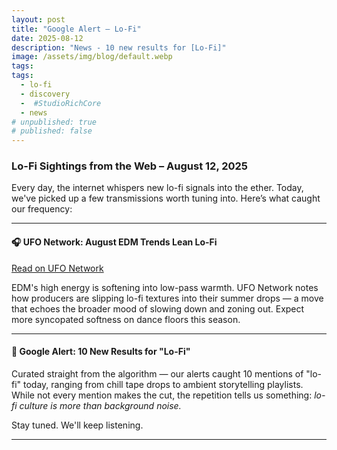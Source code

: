 ```yaml
---
layout: post
title: "Google Alert – Lo-Fi"
date: 2025-08-12
description: "News - 10 new results for [Lo-Fi]"
image: /assets/img/blog/default.webp
tags:
tags:
  - lo-fi
  - discovery
  -  #StudioRichCore
  - news
# unpublished: true
# published: false
---
```


### Lo-Fi Sightings from the Web – August 12, 2025

Every day, the internet whispers new lo-fi signals into the ether. Today, we've picked up a few transmissions worth tuning into. Here’s what caught our frequency:

---

#### 🎧 **UFO Network: August EDM Trends Lean Lo-Fi**

[Read on UFO Network](https://ufo-network.com/2025/08/04/edm-trends-august-2025/)

EDM's high energy is softening into low-pass warmth. UFO Network notes how producers are slipping lo-fi textures into their summer drops — a move that echoes the broader mood of slowing down and zoning out. Expect more syncopated softness on dance floors this season.

---

#### 📜 Google Alert: 10 New Results for "Lo-Fi"

Curated straight from the algorithm — our alerts caught 10 mentions of "lo-fi" today, ranging from chill tape drops to ambient storytelling playlists. While not every mention makes the cut, the repetition tells us something: _lo-fi culture is more than background noise._

Stay tuned. We'll keep listening.

---
